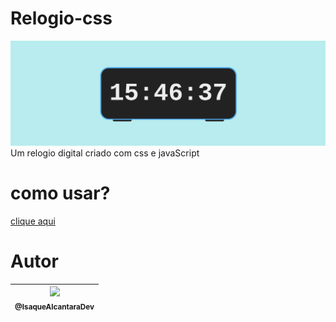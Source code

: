 # Relogio-css
<img src="https://github.com/IsaqueAlcantaraDev/picturesRepo/blob/main/relogio-css/cover.png"> 
Um relogio digital criado com css e javaScript

# como usar?
[clique aqui](https://isaquealcantaradev.github.io/Relogio-css/)

# Autor
| [<img src="https://github.com/IsaqueAlcantaraDev.png" width=115><br><sub>@IsaqueAlcantaraDev</sub>](https://github.com/IsaqueAlcantaraDev) |
| :---: |
